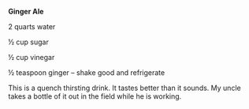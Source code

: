   
**Ginger Ale**

2 quarts water

½ cup sugar

½ cup vinegar

½ teaspoon ginger – shake good and refrigerate

This is a quench thirsting drink. It tastes better than it sounds. My uncle takes a bottle of it out in the field while he is working.

